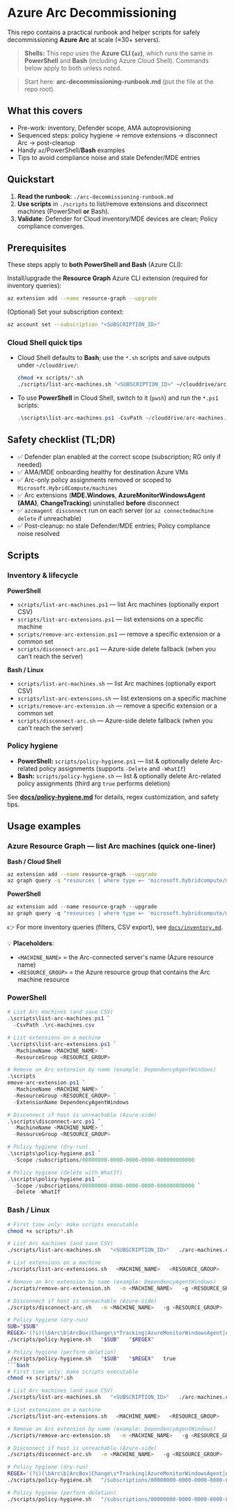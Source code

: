 
# Azure Arc Decommissioning

This repo contains a practical runbook and helper scripts for safely decommissioning **Azure Arc** at scale (≈30+ servers).
> **Shells:** This repo uses the **Azure CLI (`az`)**, which runs the same in **PowerShell** and **Bash** (including Azure Cloud Shell). Commands below apply to both unless noted.


> Start here: **arc-decommissioning-runbook.md** (put the file at the repo root).

## What this covers
- Pre-work: inventory, Defender scope, AMA autoprovisioning
- Sequenced steps: policy hygiene → remove extensions → disconnect Arc → post-cleanup
- Handy `az`/PowerShell/**Bash** examples
- Tips to avoid compliance noise and stale Defender/MDE entries

## Quickstart
1. **Read the runbook**: `./arc-decommissioning-runbook.md`  
2. **Use scripts** in `./scripts` to list/remove extensions and disconnect machines (PowerShell **or** Bash).  
3. **Validate**: Defender for Cloud inventory/MDE devices are clean; Policy compliance converges.


## Prerequisites

These steps apply to **both PowerShell and Bash** (Azure CLI):

Install/upgrade the **Resource Graph** Azure CLI extension (required for inventory queries):

```bash
az extension add --name resource-graph --upgrade
```

(Optional) Set your subscription context:

```bash
az account set --subscription "<SUBSCRIPTION_ID>"
```

### Cloud Shell quick tips
- Cloud Shell defaults to **Bash**; use the `*.sh` scripts and save outputs under `~/clouddrive/`:
  ```bash
  chmod +x scripts/*.sh
  ./scripts/list-arc-machines.sh "<SUBSCRIPTION_ID>" ~/clouddrive/arc-machines.csv
  ```
- To use **PowerShell** in Cloud Shell, switch to it (`pwsh`) and run the `*.ps1` scripts:
  ```powershell
  .\scripts\list-arc-machines.ps1 -CsvPath ~/clouddrive/arc-machines.csv
  ```


## Safety checklist (TL;DR)
- ✅ Defender plan enabled at the correct scope (subscription; RG only if needed)
- ✅ AMA/MDE onboarding healthy for destination Azure VMs
- ✅ Arc-only policy assignments removed or scoped to `Microsoft.HybridCompute/machines`
- ✅ Arc extensions (**MDE.Windows**, **AzureMonitorWindowsAgent (AMA)**, **ChangeTracking**) uninstalled **before** disconnect
- ✅ `azcmagent disconnect` run on each server (or `az connectedmachine delete` if unreachable)
- ✅ Post-cleanup: no stale Defender/MDE entries; Policy compliance noise resolved

## Scripts

### Inventory & lifecycle
**PowerShell**
- `scripts/list-arc-machines.ps1` — list Arc machines (optionally export CSV)
- `scripts/list-arc-extensions.ps1` — list extensions on a specific machine
- `scripts/remove-arc-extension.ps1` — remove a specific extension or a common set
- `scripts/disconnect-arc.ps1` — Azure-side delete fallback (when you can’t reach the server)

**Bash / Linux**
- `scripts/list-arc-machines.sh` — list Arc machines (optionally export CSV)
- `scripts/list-arc-extensions.sh` — list extensions on a specific machine
- `scripts/remove-arc-extension.sh` — remove a specific extension or a common set
- `scripts/disconnect-arc.sh` — Azure-side delete fallback (when you can’t reach the server)

### Policy hygiene
- **PowerShell:** `scripts/policy-hygiene.ps1` — list & optionally delete Arc-related policy assignments (supports `-Delete` and `-WhatIf`)
- **Bash:** `scripts/policy-hygiene.sh` — list & optionally delete Arc-related policy assignments (third arg `true` performs deletion)

See **[docs/policy-hygiene.md](./docs/policy-hygiene.md)** for details, regex customization, and safety tips.

## Usage examples

### Azure Resource Graph — list Arc machines (quick one-liner)

**Bash / Cloud Shell**
```bash
az extension add --name resource-graph --upgrade
az graph query -q "resources | where type =~ 'microsoft.hybridcompute/machines' | project name, resourceGroup, subscriptionId, location, id" --first 1000 -o table
```

**PowerShell**
```powershell
az extension add --name resource-graph --upgrade
az graph query -q "resources | where type =~ 'microsoft.hybridcompute/machines' | project name, resourceGroup, subscriptionId, location, id" --first 1000 -o table
```

👉 For more inventory queries (filters, CSV export), see [`docs/inventory.md`](docs/inventory.md).



💡 **Placeholders**:
- `<MACHINE_NAME>` = the Arc-connected server's name (Azure resource name)
- `<RESOURCE_GROUP>` = the Azure resource group that contains the Arc machine resource

### PowerShell
```powershell
# List Arc machines (and save CSV)
.\scripts\list-arc-machines.ps1 `
  -CsvPath .\rc-machines.csv

# List extensions on a machine
.\scripts\list-arc-extensions.ps1 `
  -MachineName <MACHINE_NAME> `
  -ResourceGroup <RESOURCE_GROUP>

# Remove an Arc extension by name (example: DependencyAgentWindows)
.\scripts
emove-arc-extension.ps1 `
  -MachineName <MACHINE_NAME> `
  -ResourceGroup <RESOURCE_GROUP> `
  -ExtensionName DependencyAgentWindows

# Disconnect if host is unreachable (Azure-side)
.\scripts\disconnect-arc.ps1 `
  -MachineName <MACHINE_NAME> `
  -ResourceGroup <RESOURCE_GROUP>

# Policy hygiene (dry-run)
.\scripts\policy-hygiene.ps1 `
  -Scope /subscriptions/00000000-0000-0000-0000-000000000000

# Policy hygiene (delete with WhatIf)
.\scripts\policy-hygiene.ps1 `
  -Scope /subscriptions/00000000-0000-0000-0000-000000000000 `
  -Delete -WhatIf
```

### Bash / Linux
```bash
# First time only: make scripts executable
chmod +x scripts/*.sh

# List Arc machines (and save CSV)
./scripts/list-arc-machines.sh   "<SUBSCRIPTION_ID>"   ./arc-machines.csv

# List extensions on a machine
./scripts/list-arc-extensions.sh   <MACHINE_NAME>   <RESOURCE_GROUP>

# Remove an Arc extension by name (example: DependencyAgentWindows)
./scripts/remove-arc-extension.sh   -m <MACHINE_NAME>   -g <RESOURCE_GROUP>   -e DependencyAgentWindows

# Disconnect if host is unreachable (Azure-side)
./scripts/disconnect-arc.sh   -m <MACHINE_NAME>   -g <RESOURCE_GROUP>

# Policy hygiene (dry-run)
SUB="$SUB"
REGEX='(?i)(\bArc\b|ArcBox|Change\s*Tracking|AzureMonitorWindowsAgent|AMA\b|MDE\.Windows)'
./scripts/policy-hygiene.sh   "$SUB"   "$REGEX"

# Policy hygiene (perform deletion)
./scripts/policy-hygiene.sh   "$SUB"   "$REGEX"   true
```bash
# First time only: make scripts executable
chmod +x scripts/*.sh

# List Arc machines (and save CSV)
./scripts/list-arc-machines.sh   "<SUBSCRIPTION_ID>"   ./arc-machines.csv

# List extensions on a machine
./scripts/list-arc-extensions.sh   <MACHINE_NAME>   <RESOURCE_GROUP>

# Remove an Arc extension by name (example: DependencyAgentWindows)
./scripts/remove-arc-extension.sh   -m <MACHINE_NAME>   -g <RESOURCE_GROUP>   -e DependencyAgentWindows

# Disconnect if host is unreachable (Azure-side)
./scripts/disconnect-arc.sh   -m <MACHINE_NAME>   -g <RESOURCE_GROUP>

# Policy hygiene (dry-run)
REGEX='(?i)(\bArc\b|ArcBox|Change\s*Tracking|AzureMonitorWindowsAgent|AMA\b|MDE\.Windows)'
./scripts/policy-hygiene.sh   "/subscriptions/00000000-0000-0000-0000-000000000000"   "$REGEX"

# Policy hygiene (perform deletion)
./scripts/policy-hygiene.sh   "/subscriptions/00000000-0000-0000-0000-000000000000"   "$REGEX"   true
